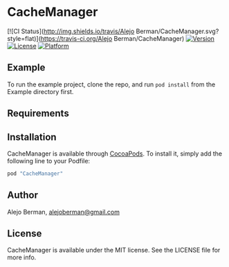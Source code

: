 # CacheManager

[![CI Status](http://img.shields.io/travis/Alejo Berman/CacheManager.svg?style=flat)](https://travis-ci.org/Alejo Berman/CacheManager)
[![Version](https://img.shields.io/cocoapods/v/CacheManager.svg?style=flat)](http://cocoapods.org/pods/CacheManager)
[![License](https://img.shields.io/cocoapods/l/CacheManager.svg?style=flat)](http://cocoapods.org/pods/CacheManager)
[![Platform](https://img.shields.io/cocoapods/p/CacheManager.svg?style=flat)](http://cocoapods.org/pods/CacheManager)

## Example

To run the example project, clone the repo, and run `pod install` from the Example directory first.

## Requirements

## Installation

CacheManager is available through [CocoaPods](http://cocoapods.org). To install
it, simply add the following line to your Podfile:

```ruby
pod "CacheManager"
```

## Author

Alejo Berman, alejoberman@gmail.com

## License

CacheManager is available under the MIT license. See the LICENSE file for more info.
